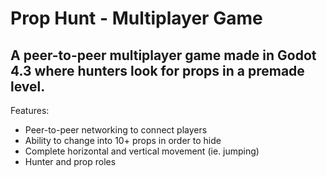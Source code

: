 <h1>Prop Hunt - Multiplayer Game</h1>

<h2>A peer-to-peer multiplayer game made in Godot 4.3 where hunters look for props in a premade level.</h2>

Features:
- Peer-to-peer networking to connect players
- Ability to change into 10+ props in order to hide
- Complete horizontal and vertical movement (ie. jumping)
- Hunter and prop roles

